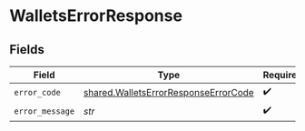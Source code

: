 # WalletsErrorResponse


## Fields

| Field                                                                                        | Type                                                                                         | Required                                                                                     | Description                                                                                  |
| -------------------------------------------------------------------------------------------- | -------------------------------------------------------------------------------------------- | -------------------------------------------------------------------------------------------- | -------------------------------------------------------------------------------------------- |
| `error_code`                                                                                 | [shared.WalletsErrorResponseErrorCode](../../models/shared/walletserrorresponseerrorcode.md) | :heavy_check_mark:                                                                           | N/A                                                                                          |
| `error_message`                                                                              | *str*                                                                                        | :heavy_check_mark:                                                                           | N/A                                                                                          |